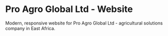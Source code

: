# Pro Agro Global Ltd - Website

Modern, responsive website for Pro Agro Global Ltd - agricultural solutions company in East Africa.